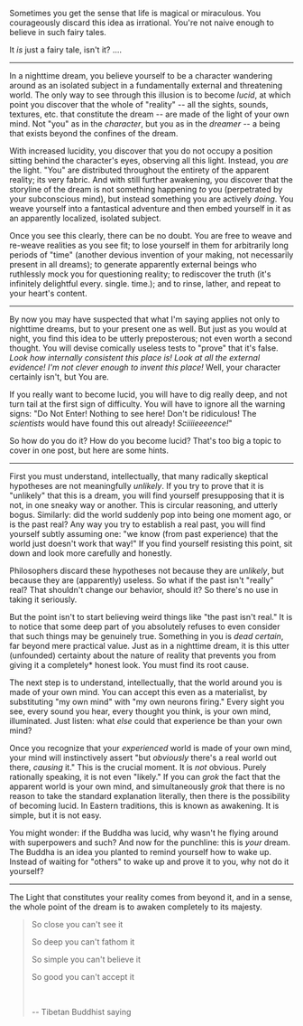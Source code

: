
Sometimes you get the sense that life is magical or miraculous. You courageously
discard this idea as irrational. You're not naive enough to believe in such
fairy tales.

It *is* just a fairy tale, isn't it? ....

---

In a nighttime dream, you believe yourself to be a character wandering around as
an isolated subject in a fundamentally external and threatening world. The only
way to see through this illusion is to become *lucid*, at which point you
discover that the whole of "reality" -- all the sights, sounds, textures, etc.
that constitute the dream -- are made of the light of your own mind. Not "you"
as in the *character*, but you as in the *dreamer* -- a being that exists beyond
the confines of the dream.

With increased lucidity, you discover that you do not occupy a position sitting
behind the character's eyes, observing all this light. Instead, you *are* the
light. "You" are distributed throughout the entirety of the apparent reality;
its very fabric. And with still further awakening, you discover that the
storyline of the dream is not something happening *to* you (perpetrated by your
subconscious mind), but instead something you are actively *doing*. You weave
yourself into a fantastical adventure and then embed yourself in it as an
apparently localized, isolated subject.

Once you see this clearly, there can be no doubt. You are free to weave and
re-weave realities as you see fit; to lose yourself in them for arbitrarily long
periods of "time" (another devious invention of your making, not necessarily
present in all dreams); to generate apparently external beings who ruthlessly
mock you for questioning reality; to rediscover the truth (it's infinitely
delightful every. single. time.); and to rinse, lather, and repeat to your
heart's content.

---

By now you may have suspected that what I'm saying applies not only to nighttime
dreams, but to your present one as well. But just as you would at night, you
find this idea to be utterly preposterous; not even worth a second thought. You
will devise comically useless tests to "prove" that it's false. *Look how
internally consistent this place is! Look at all the external evidence! I'm not
clever enough to invent this place!* Well, your character certainly isn't, but
You are.

If you really want to become lucid, you will have to dig really deep, and not
turn tail at the first sign of difficulty. You will have to ignore all the
warning signs: "Do Not Enter! Nothing to see here! Don't be ridiculous! The
*scientists* would have found this out already! *Sciiiieeeence!*"

So how do you do it? How do you become lucid? That's too big a topic to cover in
one post, but here are some hints.

---

First you must understand, intellectually, that many radically skeptical
hypotheses are not meaningfully *unlikely*. If you try to prove that it is
"unlikely" that this is a dream, you will find yourself presupposing that it is
not, in one sneaky way or another. This is circular reasoning, and utterly
bogus. Similarly: did the world suddenly pop into being one moment ago, or is
the past real? Any way you try to establish a real past, you will find yourself
subtly assuming one: "we know (from past experience) that the world just doesn't
work that way!" If you find yourself resisting this point, sit down and look
more carefully and honestly. 

Philosophers discard these hypotheses not because they are *unlikely*, but
because they are (apparently) useless. So what if the past isn't "really" real?
That shouldn't change our behavior, should it? So there's no use in taking it
seriously.

But the point isn't to start believing weird things like "the past isn't real."
It is to notice that some deep part of you absolutely refuses to even consider
that such things may be genuinely true. Something in you is *dead certain*, far
beyond mere practical value. Just as in a nighttime dream, it is this utter
(unfounded) certainty about the nature of reality that prevents you from giving
it a completely* honest look. You must find its root cause.

The next step is to understand, intellectually, that the world around you is
made of your own mind. You can accept this even as a materialist, by
substituting "my own mind" with "my own neurons firing." Every sight you see,
every sound you hear, every thought you think, is your own mind, illuminated.
Just listen: what *else* could that experience be than your own mind?

Once you recognize that your *experienced* world is made of your own mind, your
mind will instinctively assert "but *obviously* there's a real world out there,
*causing* it." This is the crucial moment. It is *not* obvious. Purely rationally
speaking, it is not even "likely." If you can *grok* the fact that the apparent
world is your own mind, and simultaneously *grok* that there is no reason to
take the standard explanation literally, then there is the possibility of
becoming lucid. In Eastern traditions, this is known as awakening. It is simple,
but it is not easy.

You might wonder: if the Buddha was lucid, why wasn't he flying around with
superpowers and such? And now for the punchline: this is *your* dream. The
Buddha is an idea you planted to remind yourself how to wake up. Instead of
waiting for "others" to wake up and prove it to you, why not do it yourself?

---

The Light that constitutes your reality comes from beyond it, and in a sense,
the whole point of the dream is to awaken completely to its majesty.

> So close you can't see it
>
> So deep you can't fathom it
>
> So simple you can't believe it
>
> So good you can't accept it
>
> &nbsp;
>
> -- Tibetan Buddhist saying